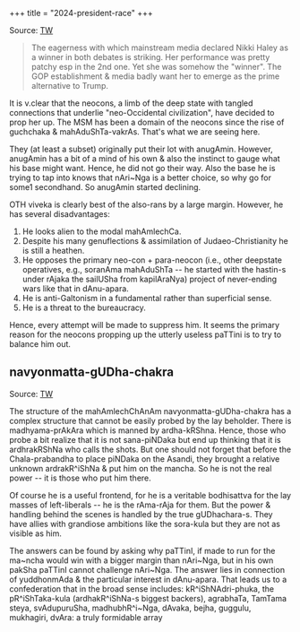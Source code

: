 +++
title = "2024-president-race"
+++

Source: [TW](https://threadreaderapp.com/thread/1708317694078959856.html)

> The eagerness with which mainstream media declared Nikki Haley as a winner in both debates is striking. Her performance was pretty patchy esp in the 2nd one. Yet she was somehow the "winner". The GOP establishment & media badly want her to emerge as the prime alternative to Trump.


It is v.clear that the neocons, a limb of the deep state with tangled connections that underlie "neo-Occidental civilization", have decided to prop her up. The MSM has been a domain of the neocons since the rise of guchchaka & mahAduShTa-vakrAs. That's what we are seeing here.

They (at least a subset) originally put their lot with anugAmin. However, anugAmin has a bit of a mind of his own & also the instinct to gauge what his base might want. Hence, he did not go their way. Also the base he is trying to tap into knows that nAri~Nga is a better choice, so why go for some1 secondhand. So anugAmin started declining. 

OTH viveka is clearly best of the also-rans by a large margin. However, he has several disadvantages: 

1. He looks alien to the modal mahAmlechCa. 
2. Despite his many genuflections & assimilation of Judaeo-Christianity he is still a heathen. 
3. He opposes the primary neo-con + para-neocon (i.e., other deepstate operatives, e.g., soranAma mahAduShTa -- he started with the hastin-s under rAjaka the sailUSha from kapilAraNya) project of never-ending wars like that in dAnu-apara. 
4. He is anti-Galtonism in a fundamental rather than superficial sense. 
5. He is a threat to the bureaucracy. 
   

Hence, every attempt will be made to suppress him. It seems the primary reason for the neocons propping up the utterly useless paTTini is to try to balance him out. 

## navyonmatta-gUDha-chakra
Source: [TW](https://threadreaderapp.com/thread/1744569283152117887.html)

The structure of the mahAmlechChAnAm navyonmatta-gUDha-chakra has a complex structure that cannot be easily probed by the lay beholder. There is madhyama-prAkAra which is manned by ardha-kRShna. Hence, those who probe a bit realize that it is not sana-piNDaka but end up thinking that it is ardhrakRShNa who calls the shots. But one should not forget that before the Chala-prabandha to place piNDaka on the Asandi, they brought a relative unknown ardrakR^iShNa & put him on the mancha. So he is not the real power -- it is those who put him there. 

Of course he is a useful frontend, for he is a veritable bodhisattva for the lay masses of left-liberals -- he is the rAma-rAja for them. But the power & handling behind the scenes is handled by the true gUDhachara-s. They have allies with grandiose ambitions like the sora-kula but they are not as visible as him. 

The answers can be found by asking why paTTinI, if made to run for the ma~ncha would win with a bigger margin than nAri~Nga, but in his own pakSha paTTinI cannot challenge nAri~Nga. The answer lies in connection of yuddhonmAda & the particular interest in dAnu-apara. That leads us to a confederation that in the broad sense includes: kR^iShNAdri-phuka, the pR^iShTaka-kula (ardhakR^iShNa-s biggest backers), agrabhaTa, TamTama steya, svAdupuruSha, madhubhR^i~Nga, dAvaka, bejha, guggulu, mukhagiri, dvAra: a truly formidable array 
